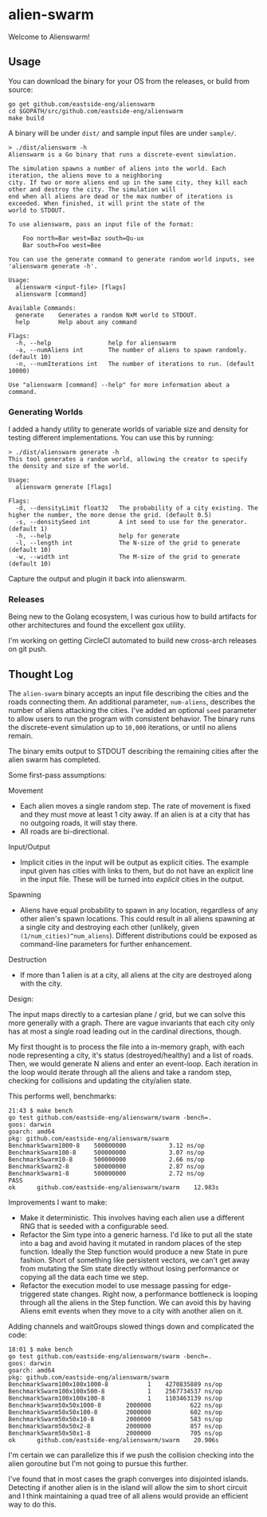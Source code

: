 # alien-swarm

Welcome to Alienswarm!

## Usage

You can download the binary for your OS from the releases, or build from source:

```
go get github.com/eastside-eng/alienswarm
cd $GOPATH/src/github.com/eastside-eng/alienswarm
make build
```

A binary will be under `dist/` and sample input files are under `sample/`.

```
> ./dist/alienswarm -h
Alienswarm is a Go binary that runs a discrete-event simulation.

The simulation spawns a number of aliens into the world. Each iteration, the aliens move to a neighboring
city. If two or more aliens end up in the same city, they kill each other and destroy the city. The simulation will
end when all aliens are dead or the max number of iterations is exceeded. When finished, it will print the state of the
world to STDOUT.

To use alienswarm, pass an input file of the format:

	Foo north=Bar west=Baz south=Qu-ux
	Bar south=Foo west=Bee

You can use the generate command to generate random world inputs, see 'alienswarm generate -h'.

Usage:
  alienswarm <input-file> [flags]
  alienswarm [command]

Available Commands:
  generate    Generates a random NxM world to STDOUT.
  help        Help about any command

Flags:
  -h, --help                help for alienswarm
  -a, --numAliens int       The number of aliens to spawn randomly. (default 10)
  -n, --numIterations int   The number of iterations to run. (default 10000)

Use "alienswarm [command] --help" for more information about a command.
```

### Generating Worlds

I added a handy utility to generate worlds of variable size and density for
testing different implementations. You can use this by running:

```
> ./dist/alienswarm generate -h
This tool generates a random world, allowing the creator to specify the density and size of the world.

Usage:
  alienswarm generate [flags]

Flags:
  -d, --densityLimit float32   The probability of a city existing. The higher the number, the more dense the grid. (default 0.5)
  -s, --densitySeed int        A int seed to use for the generator. (default 1)
  -h, --help                   help for generate
  -l, --length int             The N-size of the grid to generate (default 10)
  -w, --width int              The M-size of the grid to generate (default 10)
```

Capture the output and plugin it back into alienswarm.

### Releases

Being new to the Golang ecosystem, I was curious how to build artifacts for other architectures and found the excellent gox utility.

I'm working on getting CircleCI automated to build new cross-arch releases on git push.

## Thought Log

The `alien-swarm` binary accepts an input file describing the cities and the roads connecting them. An additional parameter, `num-aliens`, describes the number of aliens attacking the cities. I've added an optional `seed` parameter to allow users to run the program with consistent behavior. The binary runs the discrete-event simulation up to `10,000` iterations, or until no aliens remain.

The binary emits output to STDOUT describing the remaining cities after the alien swarm has completed.

Some first-pass assumptions:

Movement
* Each alien moves a single random step. The rate of movement is fixed and they must move at least 1 city away. If an alien is at a city that has no outgoing roads, it will stay there.
* All roads are bi-directional.

Input/Output
* Implicit cities in the input will be output as explicit cities. The example input given has cities with links to them, but do not have an explicit line in the input file. These will be turned into _explicit_ cities in the output.

Spawning
* Aliens have equal probability to spawn in any location, regardless of any other alien's spawn locations. This could result in all aliens spawning at a single city and destroying each other (unlikely, given `(1/num_cities)^num_aliens`). Different distributions could be exposed as command-line parameters for further enhancement.

Destruction
* If more than 1 alien is at a city, all aliens at the city are destroyed along with the city.

Design:

The input maps directly to a cartesian plane / grid, but we can solve this more generally with a graph. There are vague invariants that each city only has at most a single road leading out in the cardinal directions, though.

My first thought is to process the file into a in-memory graph, with each node representing a city, it's status (destroyed/healthy) and a list of roads. Then, we would generate N aliens and enter an event-loop. Each iteration in the loop would iterate through all the aliens and take a random step, checking for collisions and updating the city/alien state.

This performs well, benchmarks:

```
21:43 $ make bench
go test github.com/eastside-eng/alienswarm/swarm -bench=.
goos: darwin
goarch: amd64
pkg: github.com/eastside-eng/alienswarm/swarm
BenchmarkSwarm1000-8   	500000000	         3.12 ns/op
BenchmarkSwarm100-8    	500000000	         3.07 ns/op
BenchmarkSwarm10-8     	500000000	         2.66 ns/op
BenchmarkSwarm2-8      	500000000	         2.87 ns/op
BenchmarkSwarm1-8      	500000000	         2.72 ns/op
PASS
ok  	github.com/eastside-eng/alienswarm/swarm	12.983s
```

Improvements I want to make:

* Make it deterministic. This involves having each alien use a different RNG that is seeded with a configurable seed.
* Refactor the Sim type into a generic harness. I'd like to put all the state into a bag and avoid having it mutated in random
places of the step function. Ideally the Step function would produce a new State in pure fashion. Short of something like persistent vectors, we can't get away from mutating the Sim state directly without losing performance or copying all the data each time we step.
* Refactor the execution model to use message passing for edge-triggered state changes. Right now, a performance bottleneck is looping through all the aliens in the Step function. We can avoid this by having Aliens emit events when they move to a city with another alien on it.

Adding channels and waitGroups slowed things down and complicated the code:

```
18:01 $ make bench
go test github.com/eastside-eng/alienswarm/swarm -bench=.
goos: darwin
goarch: amd64
pkg: github.com/eastside-eng/alienswarm/swarm
BenchmarkSwarm100x100x1000-8   	       1	4270835889 ns/op
BenchmarkSwarm100x100x500-8    	       1	2567734537 ns/op
BenchmarkSwarm100x100x100-8    	       1	1103463139 ns/op
BenchmarkSwarm50x50x1000-8     	 2000000	       622 ns/op
BenchmarkSwarm50x50x100-8      	 2000000	       602 ns/op
BenchmarkSwarm50x50x10-8       	 2000000	       583 ns/op
BenchmarkSwarm50x50x2-8        	 2000000	       857 ns/op
BenchmarkSwarm50x50x1-8        	 2000000	       705 ns/op
ok  	github.com/eastside-eng/alienswarm/swarm	20.906s
```

I'm certain we can parallelize this if we push the collision checking into the alien goroutine but I'm not going to pursue this further.

I've found that in most cases the graph converges into disjointed islands. Detecting if another alien is in the island will allow the sim to short circuit and I think maintaining a quad tree of all aliens would provide an efficient way to do this.
